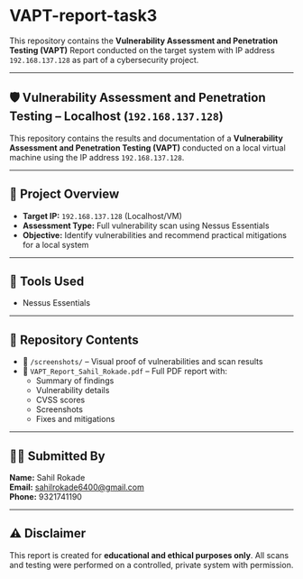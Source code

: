 # VAPT-report-task3

This repository contains the **Vulnerability Assessment and Penetration Testing (VAPT)** Report conducted on the target system with IP address `192.168.137.128` as part of a cybersecurity project.

---

## 🛡️ Vulnerability Assessment and Penetration Testing – Localhost (`192.168.137.128`)

This repository contains the results and documentation of a **Vulnerability Assessment and Penetration Testing (VAPT)** conducted on a local virtual machine using the IP address `192.168.137.128`.

---

## 📌 Project Overview

- **Target IP:** `192.168.137.128` (Localhost/VM)  
- **Assessment Type:** Full vulnerability scan using Nessus Essentials  
- **Objective:** Identify vulnerabilities and recommend practical mitigations for a local system

---

## 🧰 Tools Used

- Nessus Essentials

---

## 📂 Repository Contents

- 📁 `/screenshots/` – Visual proof of vulnerabilities and scan results  
- 📄 `VAPT_Report_Sahil_Rokade.pdf` – Full PDF report with:
  - Summary of findings  
  - Vulnerability details  
  - CVSS scores  
  - Screenshots  
  - Fixes and mitigations  

---

## 👨‍💻 Submitted By

**Name:** Sahil Rokade  
**Email:** sahilrokade6400@gmail.com  
**Phone:** 9321741190

---

## ⚠️ Disclaimer

This report is created for **educational and ethical purposes only**. All scans and testing were performed on a controlled, private system with permission.
